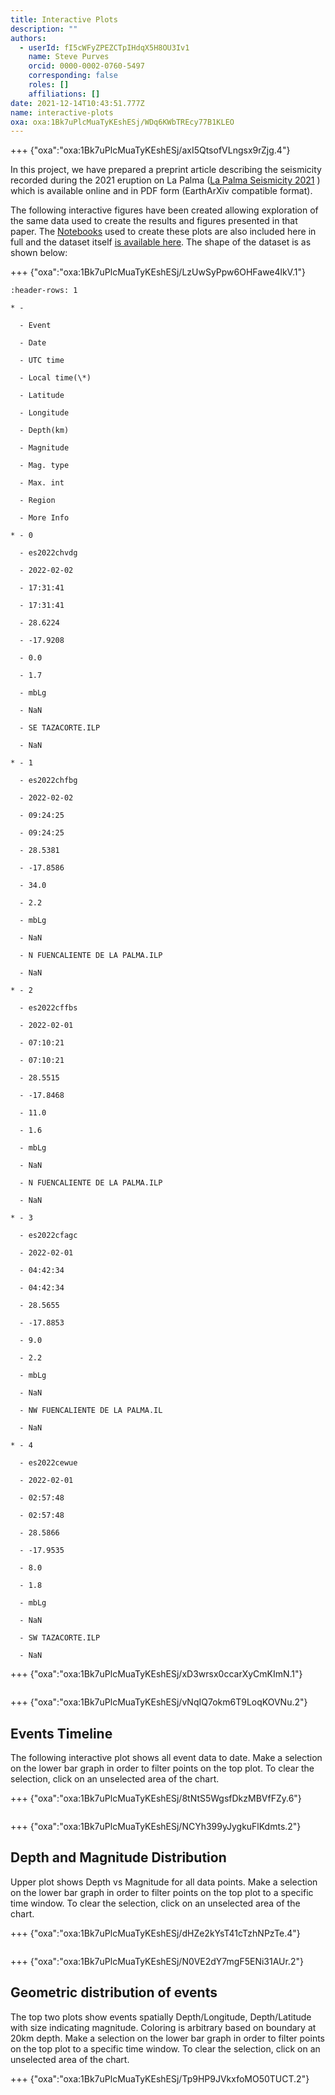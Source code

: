 ```yaml
---
title: Interactive Plots
description: ""
authors:
  - userId: fI5cWFyZPEZCTpIHdqX5H8OU3Iv1
    name: Steve Purves
    orcid: 0000-0002-0760-5497
    corresponding: false
    roles: []
    affiliations: []
date: 2021-12-14T10:43:51.777Z
name: interactive-plots
oxa: oxa:1Bk7uPlcMuaTyKEshESj/WDq6KWbTREcy77B1KLEO
---
```


+++ {"oxa":"oxa:1Bk7uPlcMuaTyKEshESj/axI5QtsofVLngsx9rZjg.4"}

In this project, we have prepared a preprint article describing the seismicity recorded during the 2021 eruption on La Palma ([La Palma Seismicity 2021](oxa:1Bk7uPlcMuaTyKEshESj/7lITJLg3LX0T0h3VVmAp "La Palma Seismicity 2021") ) which is available online and in PDF form (EarthArXiv compatible format).

The following interactive figures have been created allowing exploration of the same data used to create the results and figures presented in that paper. The [Notebooks](oxa:1Bk7uPlcMuaTyKEshESj/2ryzUNncnmYvtMiboc2h "Notebooks") used to create these plots are also included here in full and the dataset itself [is available here](https://github.com/stevejpurves/ign-earthquake-data). The shape of the dataset is as shown below:

+++ {"oxa":"oxa:1Bk7uPlcMuaTyKEshESj/LzUwSyPpw6OHFawe4lkV.1"}

~~~{list-table}
:header-rows: 1

* - 

  - Event

  - Date

  - UTC time

  - Local time(\*)

  - Latitude

  - Longitude

  - Depth(km)

  - Magnitude

  - Mag. type

  - Max. int

  - Region

  - More Info

* - 0

  - es2022chvdg

  - 2022-02-02

  - 17:31:41

  - 17:31:41

  - 28.6224

  - -17.9208

  - 0.0

  - 1.7

  - mbLg

  - NaN

  - SE TAZACORTE.ILP

  - NaN

* - 1

  - es2022chfbg

  - 2022-02-02

  - 09:24:25

  - 09:24:25

  - 28.5381

  - -17.8586

  - 34.0

  - 2.2

  - mbLg

  - NaN

  - N FUENCALIENTE DE LA PALMA.ILP

  - NaN

* - 2

  - es2022cffbs

  - 2022-02-01

  - 07:10:21

  - 07:10:21

  - 28.5515

  - -17.8468

  - 11.0

  - 1.6

  - mbLg

  - NaN

  - N FUENCALIENTE DE LA PALMA.ILP

  - NaN

* - 3

  - es2022cfagc

  - 2022-02-01

  - 04:42:34

  - 04:42:34

  - 28.5655

  - -17.8853

  - 9.0

  - 2.2

  - mbLg

  - NaN

  - NW FUENCALIENTE DE LA PALMA.IL

  - NaN

* - 4

  - es2022cewue

  - 2022-02-01

  - 02:57:48

  - 02:57:48

  - 28.5866

  - -17.9535

  - 8.0

  - 1.8

  - mbLg

  - NaN

  - SW TAZACORTE.ILP

  - NaN

~~~

+++ {"oxa":"oxa:1Bk7uPlcMuaTyKEshESj/xD3wrsx0ccarXyCmKImN.1"}

```{mdast} interactive-plots.mdast.json#NwridsdPF3
```

+++ {"oxa":"oxa:1Bk7uPlcMuaTyKEshESj/vNqIQ7okm6T9LoqKOVNu.2"}

## Events Timeline

The following interactive plot shows all event data to date. Make a selection on the lower bar graph in order to filter points on the top plot. To clear the selection, click on an unselected area of the chart.

+++ {"oxa":"oxa:1Bk7uPlcMuaTyKEshESj/8tNtS5WgsfDkzMBVfFZy.6"}

```{mdast} interactive-plots.mdast.json#CLsRiINutM
```

+++ {"oxa":"oxa:1Bk7uPlcMuaTyKEshESj/NCYh399yJygkuFlKdmts.2"}

## Depth and Magnitude Distribution

Upper plot shows Depth vs Magnitude for all data points. Make a selection on the lower bar graph in order to filter points on the top plot to a specific time window. To clear the selection, click on an unselected area of the chart.

+++ {"oxa":"oxa:1Bk7uPlcMuaTyKEshESj/dHZe2kYsT41cTzhNPzTe.4"}

```{mdast} interactive-plots.mdast.json#Mhr9JmtpBv
```

+++ {"oxa":"oxa:1Bk7uPlcMuaTyKEshESj/N0VE2dY7mgF5ENi31AUr.2"}

## Geometric distribution of events

The top two plots show events spatially Depth/Longitude, Depth/Latitude with size indicating magnitude. Coloring is arbitrary based on boundary at 20km depth. Make a selection on the lower bar graph in order to filter points on the top plot to a specific time window. To clear the selection, click on an unselected area of the chart.

+++ {"oxa":"oxa:1Bk7uPlcMuaTyKEshESj/Tp9HP9JVkxfoMO50TUCT.2"}

```{mdast} interactive-plots.mdast.json#Ke7s0SvWiD
```

